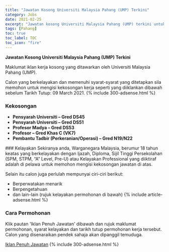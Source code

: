```yaml
---
title: "Jawatan Kosong Universiti Malaysia Pahang (UMP) Terkini" 
category: Jobs 
date: 2021-02-25 
excerpt: "Jawatan kosong Universiti Malaysia Pahang (UMP) terkini untuk kekosongan Pensyarah Universiti – Gred DS45,Pensyarah Universiti – Gred DS51 ,Profesor Madya – Gred DS53,Profesor – Gred Khas C (VK7),Pembantu Tadbir (Perkeranian/Operasi) – Gred N19/N22" 
tags: [Pahang] 
toc: true 
toc_label: TOC 
toc_icon: "fire" 
--- 
```


**Jawatan Kosong Universiti Malaysia Pahang (UMP) Terkini**

Maklumat iklan kerja kosong yang ditawarkan oleh Universiti Malaysia Pahang (UMP). 

Calon yang berkelayakan dan memenuhi syarat-syarat yang ditetapkan sila memohon untuk mengisi kekosongan kerja seperti yang diiklankan dibawah sebelum Tarikh Tutup: 09 March 2021. 
{% include 300-adsense.html %} 
### Kekosongan 
<ul>
<li><strong>Pensyarah Universiti &#8211; Gred DS45</strong></li>
<li><strong>Pensyarah Universiti &#8211; Gred DS51&#160;</strong></li>
<li><strong>Profesor Madya &#8211; Gred DS53</strong></li>
<li><strong>Profesor &#8211; Gred Khas C (VK7)</strong></li>
<li><strong>Pembantu Tadbir (Perkeranian/Operasi) &#8211; Gred N19/N22</strong></li>
</ul> 
### Kelayakan 
Sekiranya anda, Warganegara Malaysia, berumur 18 tahun keatas yang berkelayakan dengan Ijazah, Diploma, Sijil Tinggi Persekolahan (SPM, STPM, “A” Level, Pre-U) atau Kelayakan Professional yang diiktiraf adalah di pelawa untuk memohon mengisi kekosongan jawatan di atas.

Selain itu calon juga perlulah mempunyai ciri-ciri berikut:
- Berperwatakan menarik
- Berpengetahuan
- dan lain-lain (rujuk kelayakan permohonan di bawah) 
{% include article-adsense.html %} 
### Cara Permohonan 
Klik pautan 'Iklan Penuh Jawatan' dibawah dan rujuk maklumat permohonan, syarat kelayakan dan tarikh tutup permohonan kerja tersebut.
Calon yang disenaraikan pendek sahaja akan dipanggil temuduga.

<a href="https://apps.ump.edu.my/ercmt/cms/ercmt/index.jsp" class="btn btn--info" target="_blank" rel="nofollow noopenner">Iklan Penuh Jawatan</a> 
{% include 300-adsense.html %} 